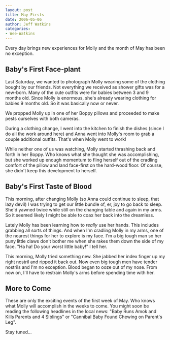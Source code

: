 ```yaml
---
layout: post
title: May Firsts
date: 2006-05-06
author: Jeff Watkins
categories:
- Wee-Watkins
---
```


Every day brings new experiences for Molly and the month of May has been no exception.

## Baby's First Face-plant ##

Last Saturday, we wanted to photograph Molly wearing some of the clothing bought by our friends. Not everything we received as shower gifts was for a new-born. Many of the cute outfits were for babies between 3 and 9 months old. Since Molly is enormous, she's already wearing clothing for babies 9 months old. So it was basically now or never.

We propped Molly up in one of her Boppy pillows and proceeded to make pests ourselves with both cameras.

During a clothing change, I went into the kitchen to finish the dishes (since I do all the work around here) and Anna went into Molly's room to grab a couple additional outfits. That's when Molly went to work!

While neither one of us was watching, Molly started thrashing back and forth in her Boppy. Who knows what she thought she was accomplishing, but she worked up enough momentum to fling herself out of the cradling comfort of the pillow and land face-first on the hard-wood floor. Of course, she didn't keep this development to herself.

## Baby's First Taste of Blood ##

This morning, after changing Molly (so Anna could continue to sleep, that lazy devil) I was trying to get our little bundle of, er, joy to go back to sleep. She'd yawned twice while still on the changing table and again in my arms. So it seemed likely I might be able to coax her back into the dreamless.

Lately Molly has been learning how to *really* use her hands. This includes grabbing all sorts of things. And when I'm cradling Molly in my arms, one of the nearest things for her to explore is my face. I'm a big tough man so her puny little claws don't bother me when she rakes them down the side of my face. "Ha ha! Do your worst little baby!" I tell her.

This morning, Molly tried something new. She jabbed her index finger up my right nostril and ripped it back out. Now even big tough men have tender nostrils and I'm no exception. Blood began to ooze out of my nose. From now on, I'll have to restrain Molly's arms before spending time with her.

## More to Come ##

These are only the exciting events of the first week of May. Who knows what Molly will accomplish in the weeks to come. You might soon be reading the following headlines in the local news: "Baby Runs Amok and Kills Parents and 4 Siblings" or "Cannibal Baby Found Chewing on Parent's Leg".

Stay tuned...